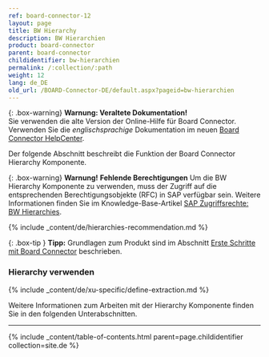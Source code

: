 ```yaml
---
ref: board-connector-12
layout: page
title: BW Hierarchy
description: BW Hierarchien
product: board-connector
parent: board-connector
childidentifier: bw-hierarchien
permalink: /:collection/:path
weight: 12
lang: de_DE
old_url: /BOARD-Connector-DE/default.aspx?pageid=bw-hierarchien
---
```


{: .box-warning}
**Warnung: Veraltete Dokumentation!** <br>
Sie verwenden die alte Version der Online-Hilfe für Board Connector.<br>
Verwenden Sie die *englischsprachige* Dokumentation im neuen [Board Connector HelpCenter](https://helpcenter.theobald-software.com/board-connector/documentation/introduction/).

Der folgende Abschnitt beschreibt die Funktion der Board Connector Hierarchy Komponente.

{: .box-warning}
**Warnung!** **Fehlende Berechtigungen**
Um die BW Hierarchy Komponente zu verwenden, muss der Zugriff auf die entsprechenden Berechtigungsobjekte (RFC) in SAP verfügbar sein. 
Weitere Informationen finden Sie im Knowledge-Base-Artikel [SAP Zugriffsrechte: BW Hierarchies](https://kb.theobald-software.com/sap/authority-objects-sap-user-rights#bw-hierarchies).

{% include _content/de/hierarchies-recommendation.md %} 

{: .box-tip }
**Tipp:** Grundlagen zum Produkt sind im Abschnitt [Erste Schritte mit Board Connector](./erste-schritte) beschrieben.


### Hierarchy verwenden
{% include _content/de/xu-specific/define-extraction.md %}

Weitere Informationen zum Arbeiten mit der Hierarchy Komponente finden Sie in den folgenden Unterabschnitten.

---

{% include _content/table-of-contents.html parent=page.childidentifier collection=site.de %}

